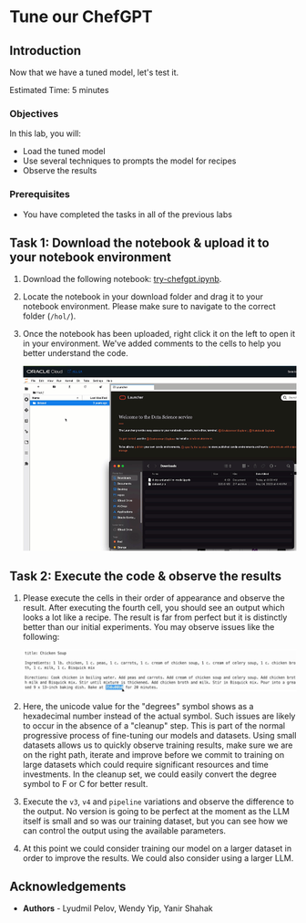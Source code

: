 # Tune our ChefGPT

## Introduction

Now that we have a tuned model, let's test it.

Estimated Time: 5 minutes

### Objectives

In this lab, you will:

* Load the tuned model
* Use several techniques to prompts the model for recipes
* Observe the results

### Prerequisites

* You have completed the tasks in all of the previous labs

## Task 1: Download the notebook & upload it to your notebook environment

1. Download the following notebook: [try-chefgpt.ipynb](files/try-chefgpt.ipynb).
1. Locate the notebook in your download folder and drag it to your notebook environment. Please make sure to navigate to the correct folder (`/hol/`).
1. Once the notebook has been uploaded, right click it on the left to open it in your environment. We've added comments to the cells to help you better understand the code.

   ![Drag and drop notebook](../8-try-untuned/images/drag-drop-notebook.gif)

## Task 2: Execute the code & observe the results

1. Please execute the cells in their order of appearance and observe the result.
   After executing the fourth cell, you should see an output which looks a lot like a recipe.
   The result is far from perfect but it is distinctly better than our initial experiments.
   You may observe issues like the following:

   ![Select the right kernel](images/first-recipe-output.jpg)

2. Here, the unicode value for the "degrees" symbol shows as a hexadecimal number instead of the actual symbol.
   Such issues are likely to occur in the absence of a "cleanup" step. This is part of the normal progressive process of fine-tuning our models and datasets. Using small datasets allows us to quickly observe training results, make sure we are on the right path, iterate and improve before we commit to training on large datasets which could require significant resources and time investments.
   In the cleanup set, we could easily convert the degree symbol to F or C for better result.

3. Execute the `v3`, `v4` and `pipeline` variations and observe the difference to the output.
   No version is going to be perfect at the moment as the LLM itself is small and so was our training dataset, but you can see how we can control the output using the available parameters.

4. At this point we could consider training our model on a larger dataset in order to improve the results. We could also consider using a larger LLM.

## **Acknowledgements**

* **Authors** - Lyudmil Pelov, Wendy Yip, Yanir Shahak
